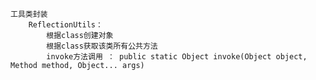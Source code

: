     工具类封装
        ReflectionUtils：
            根据class创建对象
            根据class获取该类所有公共方法
            invoke方法调用 ： public static Object invoke(Object object, Method method, Object... args)